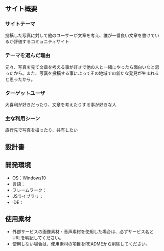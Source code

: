 # <PicOgi>

## サイト概要
### サイトテーマ
投稿した写真に対して他のユーザーが文章を考え、誰が一番良い文章を書けているか評価するコミュニティサイト

### テーマを選んだ理由
元々、写真を見て文章を考える事が好きで他の人と一緒にやったら面白いなと思ったから。また、写真を投稿する事によってその地域での新たな発見が生まれると思ったから。

### ターゲットユーザ
大喜利が好きだったり、文章を考えたりする事が好きな人

### 主な利用シーン
旅行先で写真を撮ったり、共有したい

## 設計書


## 開発環境
- OS：Windows10
- 言語：
- フレームワーク：
- JSライブラリ：
- IDE：

## 使用素材
- 外部サービスの画像素材・音声素材を使用した場合は、必ずサービス名とURLを明記してください。
- 使用しない場合は、使用素材の項目をREADMEから削除してください。

